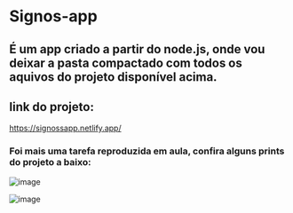 # Signos-app
## É um app criado a partir do node.js, onde vou deixar a pasta compactado com todos os aquivos do projeto disponível acima.
## link do projeto: 
https://signossapp.netlify.app/
### Foi mais uma tarefa reproduzida em aula, confira alguns prints do projeto a baixo:

![image](https://user-images.githubusercontent.com/71889159/111327230-f7068180-864b-11eb-92d6-4a8b4ab29d16.png)


![image](https://user-images.githubusercontent.com/71889159/111327415-21583f00-864c-11eb-931f-c26a189034a4.png)
